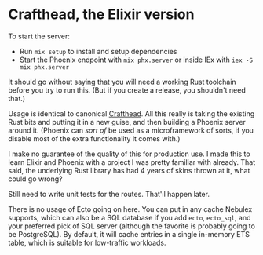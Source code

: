 # Crafthead, the Elixir version

To start the server:

  * Run `mix setup` to install and setup dependencies
  * Start the Phoenix endpoint with `mix phx.server` or inside IEx with `iex -S mix phx.server`

It should go without saying that you will need a working Rust toolchain before you try to run this. (But if you create
a release, you shouldn't need that.)

Usage is identical to canonical [Crafthead](https://crafthead.net). All this really is taking the existing Rust bits
and putting it in a new guise, and then building a Phoenix server around it. (Phoenix can _sort of_ be used as a
microframework of sorts, if you disable most of the extra functionality it comes with.)

I make no guarantee of the quality of this for production use. I made this to learn Elixir and Phoenix with a project
I was pretty familiar with already. That said, the underlying Rust library has had 4 years of skins thrown at it, what
could go wrong?

Still need to write unit tests for the routes. That'll happen later.

There is no usage of Ecto going on here. You can put in any cache Nebulex supports, which can also be a SQL database if you
add `ecto`, `ecto_sql`, and your preferred pick of SQL server (although the favorite is probably going to be PostgreSQL). By
default, it will cache entries in a single in-memory ETS table, which is suitable for low-traffic workloads.